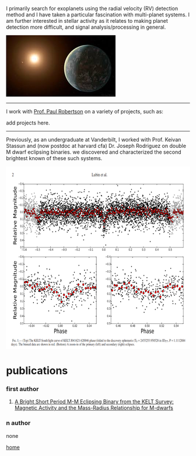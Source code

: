 I primarily search for exoplanets using the radial velocity (RV) detection method and 
I have taken a particular fascination with multi-planet systems.
I am further interested in stellar activity as it relates to making planet detection more difficult,
and signal analysis/processing in general.

![planet](./temp.jpg)

* * * 

I work with [Prof. Paul Robertson](https://faculty.sites.uci.edu/robertson/) on a variety of projects, such as:

add projects here.

* * * 

Previously, as an undergraduate at Vanderbilt, I worked with Prof. Keivan Stassun and (now postdoc 
at harvard cfa) Dr. Joseph Rodriguez on double M dwarf eclipsing binaries. 
we discovered and characterized the second brightest known of these such systems.

<img src= "./keltks20.png" width="600" height="500">



# publications

### first author

1. [A Bright Short Period M-M Eclipsing Binary from the KELT Survey: Magnetic Activity and the Mass-Radius Relationship for M-dwarfs](https://arxiv.org/abs/1706.02401)

### n author

none


[home](./)
